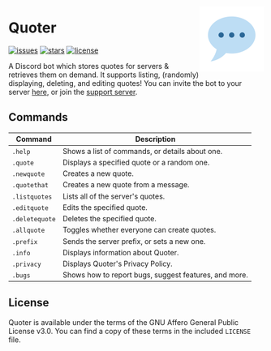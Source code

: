 <img align="right" height=128 width=128 src="logo.png" /></p>

# Quoter

[![issues](https://img.shields.io/github/issues/nchristopher/quoter)](https://github.com/nchristopher/quoter/issues)
[![stars](https://img.shields.io/github/stars/nchristopher/quoter)](https://github.com/nchristopher/quoter/stargazers)
[![license](https://img.shields.io/github/license/nchristopher/quoter)](https://github.com/nchristopher/quoter/blob/main/LICENSE)

A Discord bot which stores quotes for servers & retrieves them on demand. It supports listing, (randomly) displaying, deleting, and editing quotes! You can invite the bot to your server [here](https://discord.com/oauth2/authorize?client_id=784853298271748136&scope=bot&permissions=347200), or join the [support server](https://discord.gg/QzXTgS2CNk).

## Commands

| Command        | Description                                           |
| -------------- | ----------------------------------------------------- |
| `.help`        | Shows a list of commands, or details about one.       |
| `.quote`       | Displays a specified quote or a random one.           |
| `.newquote`    | Creates a new quote.                                  |
| `.quotethat`   | Creates a new quote from a message.                   |
| `.listquotes`  | Lists all of the server's quotes.                     |
| `.editquote`   | Edits the specified quote.                            |
| `.deletequote` | Deletes the specified quote.                          |
| `.allquote`    | Toggles whether everyone can create quotes.           |
| `.prefix`      | Sends the server prefix, or sets a new one.           |
| `.info`        | Displays information about Quoter.                    |
| `.privacy`     | Displays Quoter's Privacy Policy.                     |
| `.bugs`        | Shows how to report bugs, suggest features, and more. |

## License

Quoter is available under the terms of the GNU Affero General Public License v3.0. You can find a copy of these terms in the included `LICENSE` file.
